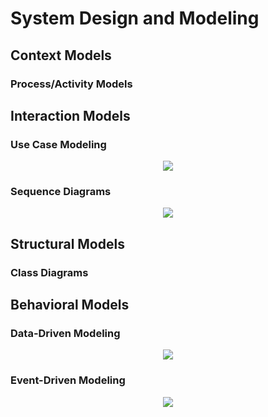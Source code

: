 # System Design and Modeling #

## Context Models ##
### Process/Activity Models ###

## Interaction Models ##
### Use Case Modeling ###
<p align=center>
  <img src="https://user-images.githubusercontent.com/127315639/232870450-be520976-9886-43c3-a71b-7c310849e407.png"/>
</p>

### Sequence Diagrams ###
<p align=center>
  <img src="https://user-images.githubusercontent.com/127315639/232870346-2964b9da-221e-4b60-a11c-41950250927a.png"/>
</p>


## Structural Models ##
### Class Diagrams ###

## Behavioral Models ##
### Data-Driven Modeling ###
<p align=center>
  <img src="https://user-images.githubusercontent.com/127315639/232869599-0161f50b-6cea-4523-9ac6-e1dabb83f5a3.png"/>
</p>

### Event-Driven Modeling ###
<p align=center>
  <img src="https://user-images.githubusercontent.com/127315639/232869826-cb41b547-a5b1-4863-91ed-39906ba003f8.png"/>
</p>

